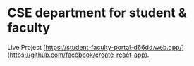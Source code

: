 # CSE department for student & faculty

Live Project
 [https://student-faculty-portal-d66dd.web.app/](https://github.com/facebook/create-react-app).


